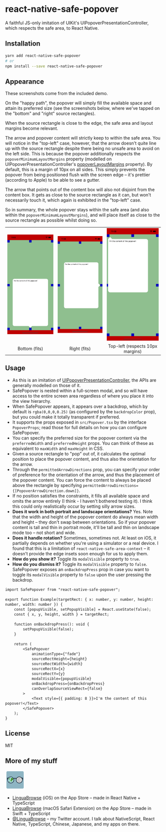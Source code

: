 # react-native-safe-popover

A faithful JS-only imitation of UIKit's UIPopoverPresentationController, which respects the safe area, to React Native.

## Installation

```sh
yarn add react-native-safe-popover
# or
npm install --save react-native-safe-popover
```

## Appearance

These screenshots come from the included demo.

On the "happy path", the popover will simply fill the available space and attain its preferred size (see the screenshots below, where we've tapped on the "bottom" and "right" source rectangles).

When the source rectangle is close to the edge, the safe area and layout margins become relevant.

The arrow and popover content will strictly keep to within the safe area. You will notice in the "top-left" case, however, that the arrow doesn't quite line up with the source rectangle despite there being no unsafe area to avoid on the left side. This is because the popover additionally respects the `popoverMinimumLayoutMargins` property (modelled on UIPopoverPresentationController's [popoverLayoutMargins](https://developer.apple.com/documentation/uikit/uipopoverpresentationcontroller/1622323-popoverlayoutmargins?language=objc) property). By default, this is a margin of 10px on all sides. This simply prevents the popover from being positioned flush with the screen edge – it's prettier (according to Apple) to be able to see a gutter.

The arrow that points out of the content box will also not disjoint from the content box. It gets as close to the source rectangle as it can, but won't necessarily touch it, which again is exhibited in the "top-left" case.

So in summary, the whole popover stays within the safe area (and also within the `popoverMinimumLayoutMargins`), and will place itself as close to the source rectangle as possible whilst doing so.

<table>
    <tbody>
        <tr>
            <td align="center" valign="middle">
                <img width="200px" src="/github/bottom.png"/>
            </td>
            <td align="center" valign="middle">
                <img width="200px" src="/github/right.png"/>
            </td>
            <td align="center" valign="middle">
                <img width="200px" src="/github/top-left.png"/>
            </td>
        </tr>
        <tr>
            <td align="center" valign="middle">
                Bottom (fits)
            </td>
            <td align="center" valign="middle">
                Right (fits)
            </td>
            <td align="center" valign="middle">
                Top-left (respects 10px margins)
            </td>
        </tr>
    </tbody>
</table>

## Usage

* As this is an imitation of [UIPopoverPresentationController](https://developer.apple.com/documentation/uikit/uipopoverpresentationcontroller), the APIs are generally modelled on those of it.
* SafePopover is nested within a full-screen modal, and so will have access to the entire screen area regardless of where you place it into the view hierarchy.
* When SafePopover appears, it appears over a backdrop, which by default is `rgba(0,0,0,0.25)` (as configured by the `backdropColor` prop), but you could make it totally transparent if preferred.
* It supports the props exposed in `src/Popover.tsx` by the interface `PopoverProps`; read those for full details on how you can configure SafePopover.
* You can specify the preferred size for the popover content via the `preferredWidth` and `preferredHeight` props. You can think of these as equivalent to `maxWidth` and `maxHeight` in CSS.
* Given a source rectangle to "pop" out of, it calculates the optimal position to place the popover content, and thus also the orientation for the arrow.
* Through the `permittedArrowDirections` prop, you can specify your order of preference for the orientation of the arrow, and thus the placement of the popover content. You can force the content to always be placed above the rectangle by specifying `permittedArrowDirections={[PopoverArrowDirection.down]}`.
* If no position satisfies the constraints, it fills all available space and omits the arrow entirely (I think - I haven't bothered testing it). I think this could only realistically occur by setting silly arrow sizes.
* **Does it work in both portrait and landscape orientations?** Yes. Note that the width and height of the popover content do always mean width and height – they don't swap between orientations. So if your popover content is tall and thin in portrait mode, it'll be tall and thin on landscape mode too – not short and wide.
* **Does it handle rotation?** Sometimes, sometimes not. At least on iOS, it partially depends on whether you're using a simulator or a real device. I found that this is a limitation of `react-native-safe-area-context` – it doesn't provide the edge insets soon enough for us to apply them.
* **How do you show it?** Toggle its `modalVisible` property to `true`.
* **How do you dismiss it?** Toggle its `modalVisible` property to `false`. SafePopover exposes an `onBackdropPress` prop in case you want to toggle its `modalVisible` property to `false` upon the user pressing the backdrop.

```tsx
import SafePopover from "react-native-safe-popover";

export function Example(targetRect: { x: number, y: number, height: number, width: number }) {
    const [popupVisible, setPopupVisible] = React.useState(false);
    const { x, y, height, width } = targetRect;

    function onBackdropPress(): void {
        setPopupVisible(false);
    }

    return (
        <SafePopover
            animationType={"fade"}
            sourceRectHeight={height}
            sourceRectWidth={width}
            sourceRectX={x}
            sourceRectY={y}
            modalVisible={popupVisible}
            onBackdropPress={onBackdropPress}
            canOverlapSourceViewRect={false}
        >
            <Text style={{ padding: 8 }}>I'm the content of this popover!</Text>
        </SafePopover>
    );
}
```

## License

MIT

## More of my stuff

<img src="/github/LinguaBrowse.png" width="64px"/>

* [LinguaBrowse](https://itunes.apple.com/us/app/linguabrowse/id1281350165?ls=1&mt=8) (iOS) on the App Store – made in React Native + TypeScript
* [LinguaBrowse](https://itunes.apple.com/gb/app/linguabrowse/id1422884180?mt=12) (macOS Safari Extension) on the App Store – made in Swift + TypeScript
* [@LinguaBrowse](https://twitter.com/LinguaBrowse) – my Twitter account. I talk about NativeScript, React Native, TypeScript, Chinese, Japanese, and my apps on there.